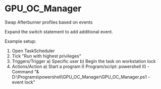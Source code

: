 # GPU_OC_Manager
Swap Afterburner profiles based on events

Expand the switch statement to add additional event.

Example setup:
1. Open TaskScheduler
2. Tick "Run with highest privileges"
3. Triggers/Trigger
  a) Specific user
  b) Begin the task on workstation lock
4. Actions/Action
  a) Start a program
    I)  Program/script: powershell
    II) -Command "& D:\Programs\powershell\GPU_OC_Manager\GPU_OC_Manager.ps1 -event lock"
    
    
    

